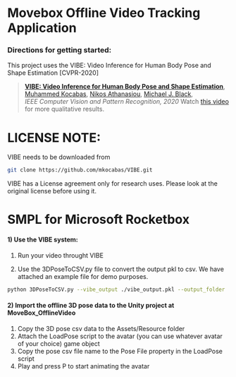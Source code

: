 # Movebox Offline Video Tracking Application

### Directions for getting started:

This project uses the VIBE: Video Inference for Human Body Pose and Shape Estimation [CVPR-2020]

> [**VIBE: Video Inference for Human Body Pose and Shape Estimation**](https://arxiv.org/abs/1912.05656),            
> [Muhammed Kocabas](https://ps.is.tuebingen.mpg.de/person/mkocabas), [Nikos Athanasiou](https://ps.is.tuebingen.mpg.de/person/nathanasiou), 
[Michael J. Black](https://ps.is.tuebingen.mpg.de/person/black),        
> *IEEE Computer Vision and Pattern Recognition, 2020* 
Watch [this video](https://www.youtube.com/watch?v=fW0sIZfQcIs) for more qualitative results.


# LICENSE NOTE:
VIBE needs to be downloaded from 
```bash
git clone https://github.com/mkocabas/VIBE.git
```
VIBE has a License agreement only for research uses. Please look at the original license before using it.

# SMPL for Microsoft Rocketbox


#### 1) Use the VIBE system:

1. Run your video throught VIBE

2. Use the 3DPoseToCSV.py file to convert the output pkl to csv. We have attached an example file for demo purposes.

```bash
python 3DPoseToCSV.py --vibe_output ./vibe_output.pkl --output_folder ./
```


#### 2) Import the offline 3D pose data to the Unity project at MoveBox_OfflineVideo

1. Copy the 3D pose csv data to the Assets/Resource folder
2. Attach the LoadPose script to the avatar (you can use whatever avatar of your choice) game object
3. Copy the pose csv file name to the Pose File property in the LoadPose script 
4. Play and press P to start animating the avatar

